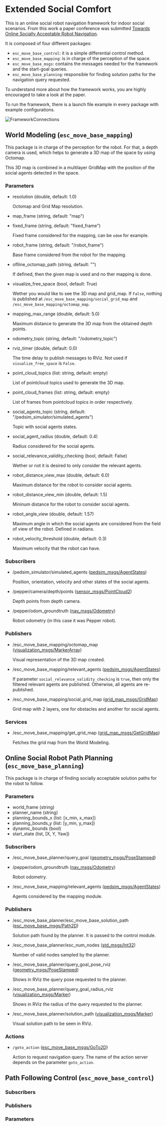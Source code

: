 # Extended Social Comfort

This is an online social robot navigation framework for indoor social scenarios. From this work a paper conference was submitted [Towards Online Socially Acceptable Robot Navigation](https://ieeexplore.ieee.org/document/9926686).

It is composed of four different packages:

- `esc_move_base_control`: it is a simple differential control method.
- `esc_move_base_mapping`: is in charge of the perception of the space.
- `esc_move_base_msgs`: contains the messages needed for the framework and the start-goal queries.
- `esc_move_base_planning`: responsible for finding solution paths for the navigation query requested.

To understand more about how the framework works, you are highly encouraged to take a look at the paper.

To run the framework, there is a launch file example in every package with example configurations.

![FrameworkConnections](https://i.imgur.com/0YOMmiD.png)

## World Modeling (`esc_move_base_mapping`)

This package is in charge of the perception for the robot. For that, a depth camera is used, which helps to generate a 3D map of the space by using Octomap.

This 3D map is combined in a multilayer GridMap with the position of the social agents detected in the space.

### Parameters

- resolution (double, default: 1.0)

  Octomap and Grid Map resolution.

- map_frame (string, default: "map")

- fixed_frame (string, default: "fixed_frame")

  Fixed frame considered for the mapping, can be `odom` for example.

- robot_frame (string, default: "/robot_frame")

  Base frame considered from the robot for the mapping.

- oflline_octomap_path (string, default: "")

  If defined, then the given map is used and no ther mapping is done.

- visualize_free_space (bool, default: True)

  Wether you would like to see the 3D map and grid_map. If `False`, nothing is published at `/esc_move_base_mapping/social_grid_map` and `/esc_move_base_mapping/octomap_map`.

- mapping_max_range (double, default: 5.0)

  Maximum distance to generate the 3D map from the obtained depth points.

- odometry_topic (string, default: "/odometry_topic")

- rviz_timer (double, default: 0.0)

  The time delay to publish messages to RViz. Not used if `visualize_free_space` is `False`.

- point_cloud_topics (list: string, default: empty)

  List of pointcloud topics used to generate the 3D map.

- point_cloud_frames (list: string, default: empty)

  List of frames from pointcloud topics in order respectively.

- social_agents_topic (string, default: "/pedsim_simulator/simulated_agents")

  Topic with social agents states.

- social_agent_radius (double, default: 0.4)

  Radius considered for the social agents.

- social_relevance_validity_checking (bool, default: False)

  Wether or not it is desired to only consider the relevant agents.

- robot_distance_view_max (double, default: 6.0)

  Maximum distance for the robot to consider social agents.

- robot_distance_view_min (double, default: 1.5)

  Mininum distance for the robot to consider social agents.

- robot_angle_view (double, default: 1.57)

  Maximum angle in which the social agents are considered from the field of view of the robot. Defined in radians.

- robot_velocity_threshold (double, default: 0.3)

  Maximum velocity that the robot can have.

### Subscribers

- /pedsim_simulator/simulated_agents ([pedsim_msgs/AgentStates](https://github.com/CardiffUniversityComputationalRobotics/pedsim_ros/blob/noetic-devel/pedsim_msgs/msg/AgentStates.msg))

  Position, orientation, velocity and other states of the social agents.

- /pepper/camera/depth/points ([sensor_msgs/PointCloud2](http://docs.ros.org/en/melodic/api/sensor_msgs/html/msg/PointCloud2.html))

  Depth points from depth camera.

- /pepper/odom_groundtruth ([nav_msgs/Odometry](http://docs.ros.org/en/noetic/api/nav_msgs/html/msg/Odometry.html))

  Robot odometry (in this case it was Pepper robot).

### Publishers

- /esc_move_base_mapping/octomap_map ([visualization_msgs/MarkerArray](http://docs.ros.org/en/noetic/api/visualization_msgs/html/msg/MarkerArray.html))

  Visual representation of the 3D map created.

- /esc_move_base_mapping/relevant_agents ([pedsim_msgs/AgentStates](https://github.com/CardiffUniversityComputationalRobotics/pedsim_ros/blob/noetic-devel/pedsim_msgs/msg/AgentStates.msg))

  If parameter `social_relevance_validity_checking` is `true`, then only the filtered relevant agents are published. Otherwise, all agents are re-published.

- /esc_move_base_mapping/social_grid_map ([grid_map_msgs/GridMap](http://docs.ros.org/en/kinetic/api/grid_map_msgs/html/msg/GridMap.html))

  Grid map with 2 layers, one for obstacles and another for social agents.

### Services

- /esc_move_base_mapping/get_grid_map ([grid_map_msgs/GetGridMap](http://docs.ros.org/en/indigo/api/grid_map_msgs/html/srv/GetGridMap.html))

  Fetches the grid map from the World Modeling.

## Online Social Robot Path Planning (`esc_move_base_planning`)

This package is in charge of finding socially acceptable solution paths for the robot to follow.

### Parameters

- world_frame (string)
- planner_name (string)
- planning_bounds_x (list: [x_min, x_max])
- planning_bounds_y (list: [y_min, y_max])
- dynamic_bounds (bool)
- start_state (list, [X, Y, Yaw])

### Subscribers

- /esc_move_base_planner/query_goal ([geometry_msgs/PoseStamped](http://docs.ros.org/en/noetic/api/geometry_msgs/html/msg/PoseStamped.html))
- /pepper/odom_groundtruth ([nav_msgs/Odometry](http://docs.ros.org/en/noetic/api/nav_msgs/html/msg/Odometry.html))

  Robot odometry.

- /esc_move_base_mapping/relevant_agents ([pedsim_msgs/AgentStates](https://github.com/CardiffUniversityComputationalRobotics/pedsim_ros/blob/noetic-devel/pedsim_msgs/msg/AgentStates.msg))

  Agents considered by the mapping module.

### Publishers

- /esc_move_base_planner/esc_move_base_solution_path ([esc_move_base_msgs/Path2D](https://github.com/CardiffUniversityComputationalRobotics/esc-nav-stack/blob/world_modeling/esc_move_base_msgs/msg/Path2D.msg))

  Solution path found by the planner. It is passed to the control module.

- /esc_move_base_planner/esc_num_nodes ([std_msgs/Int32](http://docs.ros.org/en/melodic/api/std_msgs/html/msg/Int32.html))

  Number of valid nodes sampled by the planner.

- /esc_move_base_planner/query_goal_pose_rviz ([geometry_msgs/PoseStamped](http://docs.ros.org/en/noetic/api/geometry_msgs/html/msg/PoseStamped.html))

  Shows in RViz the query pose requested to the planner.

- /esc_move_base_planner/query_goal_radius_rviz ([visualization_msgs/Marker](http://docs.ros.org/en/noetic/api/visualization_msgs/html/msg/Marker.html))

  Shows in RViz the radius of the query requested to the planner.

- /esc_move_base_planner/solution_path ([visualization_msgs/Marker](http://docs.ros.org/en/noetic/api/visualization_msgs/html/msg/Marker.html))

  Visual solution path to be seen in RViz.

### Actions

- `/goto_action` ([esc_move_base_msgs/GoTo2D](https://github.com/CardiffUniversityComputationalRobotics/esc-nav-stack/blob/world_modeling/esc_move_base_msgs/action/Goto2D.action))

  Action to request navigation query. The name of the action server depends on the parameter `goto_action`.

## Path Following Control (`esc_move_base_control`)

### Subscribers

### Publishers

### Parameters
